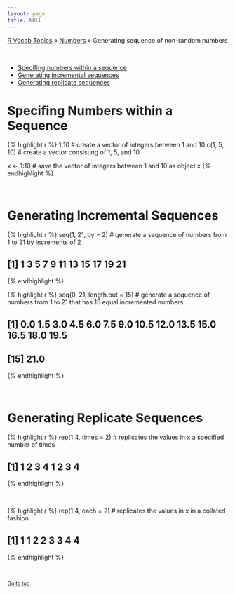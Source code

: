 ```yaml
---
layout: page
title: NULL
---
```



[R Vocab Topics](index) &#187; [Numbers](numbers) &#187; Generating sequence of non-random numbers

<br>

* <a href="#a">Specifing numbers within a sequence</a> 
* <a href="#b">Generating incremental sequences</a>
* <a href="#c">Generating replicate sequences</a>


<a name="a"></a>

# Specifing Numbers within a Sequence

{% highlight r %}
1:10         # create a vector of integers between 1 and 10
c(1, 5, 10)  # create a vector consisting of 1, 5, and 10 

x <- 1:10    # save the vector of integers between 1 and 10 as object x
{% endhighlight %}

<br>

<a name="b"></a>

# Generating Incremental Sequences 

{% highlight r %}
seq(1, 21, by = 2)    # generate a sequence of numbers from 1 to 21 by increments of 2
##  [1]  1  3  5  7  9 11 13 15 17 19 21
{% endhighlight %}
<br>

{% highlight r %}
seq(0, 21, length.out = 15)    # generate a sequence of numbers from 1 to 21 that has 15 equal incremented numbers
##  [1]  0.0  1.5  3.0  4.5  6.0  7.5  9.0 10.5 12.0 13.5 15.0 16.5 18.0 19.5
## [15] 21.0
{% endhighlight %}

<br>

<a name="c"></a>

# Generating Replicate Sequences 

{% highlight r %}
rep(1:4, times = 2)   # replicates the values in x a specified number of times
## [1] 1 2 3 4 1 2 3 4
{% endhighlight %}

<br>

{% highlight r %}
rep(1:4, each = 2)    # replicates the values in x in a collated fashion
## [1] 1 1 2 2 3 3 4 4
{% endhighlight %}

<br>

<small><a href="#">Go to top</a></small>
